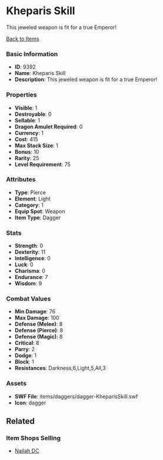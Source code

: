 # Kheparis Skill

This jeweled weapon is fit for a true Emperor!

[Back to Items](../items.md)

### Basic Information

- **ID**: 9392
- **Name**: Kheparis Skill
- **Description**: This jeweled weapon is fit for a true Emperor!

### Properties

- **Visible**: 1
- **Destroyable**: 0
- **Sellable**: 1
- **Dragon Amulet Required**: 0
- **Currency**: 1
- **Cost**: 415
- **Max Stack Size**: 1
- **Bonus**: 10
- **Rarity**: 25
- **Level Requirement**: 75

### Attributes

- **Type**: Pierce
- **Element**: Light
- **Category**: 1
- **Equip Spot**: Weapon
- **Item Type**: Dagger

### Stats

- **Strength**: 0
- **Dexterity**: 11
- **Intelligence**: 0
- **Luck**: 0
- **Charisma**: 0
- **Endurance**: 7
- **Wisdom**: 9

### Combat Values

- **Min Damage**: 76
- **Max Damage**: 100
- **Defense (Melee)**: 8
- **Defense (Pierce)**: 8
- **Defense (Magic)**: 8
- **Critical**: 8
- **Parry**: 2
- **Dodge**: 1
- **Block**: 1
- **Resistances**: Darkness,6,Light,5,All,3

### Assets

- **SWF File**: items/daggers/dagger-KheparisSkill.swf
- **Icon**: dagger

## Related

### Item Shops Selling

- [Nailah DC](../item-shops/326-nailah-dc.md)

